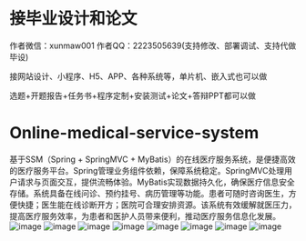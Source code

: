 # 接毕业设计和论文
作者微信：xunmaw001  作者QQ：2223505639(支持修改、部署调试、支持代做毕设)

接网站设计、小程序、H5、APP、各种系统等，单片机、嵌入式也可以做

选题+开题报告+任务书+程序定制+安装测试+论文+答辩PPT都可以做
# Online-medical-service-system
基于SSM（Spring + SpringMVC + MyBatis）的在线医疗服务系统，是便捷高效的医疗服务平台。Spring管理业务组件依赖，保障系统稳定。SpringMVC处理用户请求与页面交互，提供流畅体验。MyBatis实现数据持久化，确保医疗信息安全存储。系统具备在线问诊、预约挂号、病历管理等功能。患者可随时咨询医生，方便快捷；医生能在线诊断开方；医院可合理安排资源。该系统有效缓解就医压力，提高医疗服务效率，为患者和医护人员带来便利，推动医疗服务信息化发展。
![image](https://github.com/user-attachments/assets/ec3881e5-b657-4f1f-9682-5e208cf43796)
![image](https://github.com/user-attachments/assets/df051ea3-85b0-4f3b-be80-4e65fefdb33b)
![image](https://github.com/user-attachments/assets/f4defbac-aba7-4864-9049-7cb209b2ab4b)
![image](https://github.com/user-attachments/assets/63b46248-8350-4883-8d1b-379d746997e5)
![image](https://github.com/user-attachments/assets/64bbb9ee-3386-40f0-a8b5-b2e3ed311969)
![image](https://github.com/user-attachments/assets/612e6493-a0d2-41eb-afc6-42137aab7215)
![image](https://github.com/user-attachments/assets/85ccf917-ca48-4ee8-bae8-0bccb42d7441)
![image](https://github.com/user-attachments/assets/cb868ac2-8e24-4a47-8425-af3ae75dd06c)
